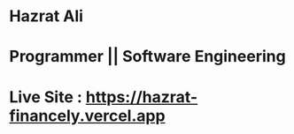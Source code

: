 # Hazrat Ali

# Programmer || Software Engineering

# Live Site : https://hazrat-financely.vercel.app
